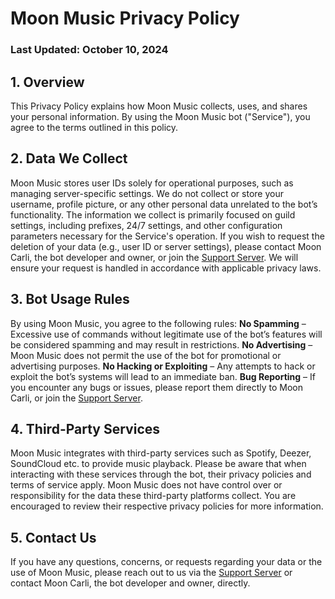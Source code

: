 # Moon Music Privacy Policy
### Last Updated: October 10, 2024

## 1. Overview
This Privacy Policy explains how Moon Music collects, uses, and shares your personal information. By using the Moon Music bot ("Service"), you agree to the terms outlined in this policy.

## 2. Data We Collect
Moon Music stores user IDs solely for operational purposes, such as managing server-specific settings. We do not collect or store your username, profile picture, or any other personal data unrelated to the bot’s functionality. The information we collect is primarily focused on guild settings, including prefixes, 24/7 settings, and other configuration parameters necessary for the Service's operation. If you wish to request the deletion of your data (e.g., user ID or server settings), please contact Moon Carli, the bot developer and owner, or join the [Support Server](https://discord.gg/wqTgHeJ4Ku). We will ensure your request is handled in accordance with applicable privacy laws.

## 3. Bot Usage Rules
By using Moon Music, you agree to the following rules: **No Spamming** – Excessive use of commands without legitimate use of the bot’s features will be considered spamming and may result in restrictions. **No Advertising** – Moon Music does not permit the use of the bot for promotional or advertising purposes. **No Hacking or Exploiting** – Any attempts to hack or exploit the bot’s systems will lead to an immediate ban. **Bug Reporting** – If you encounter any bugs or issues, please report them directly to Moon Carli, or join the [Support Server](https://discord.gg/wqTgHeJ4Ku).

## 4. Third-Party Services
Moon Music integrates with third-party services such as Spotify, Deezer, SoundCloud etc. to provide music playback. Please be aware that when interacting with these services through the bot, their privacy policies and terms of service apply. Moon Music does not have control over or responsibility for the data these third-party platforms collect. You are encouraged to review their respective privacy policies for more information.

## 5. Contact Us
If you have any questions, concerns, or requests regarding your data or the use of Moon Music, please reach out to us via the [Support Server](https://discord.gg/wqTgHeJ4Ku) or contact Moon Carli, the bot developer and owner, directly.
